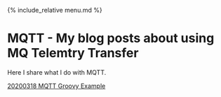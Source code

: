 {% include_relative menu.md %}

# MQTT - My blog posts about using MQ Telemtry Transfer

Here I share what I do with MQTT.

[20200318 MQTT Groovy Example](20200318_MQTT_Groovy_Example.md)<br/><br/>
